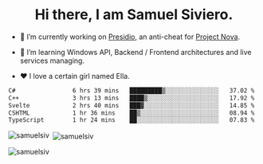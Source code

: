 <h1 align="center">Hi there, I am Samuel Siviero.</h1>

- 🔭 I’m currently working on [Presidio](https://presidio.ac), an anti-cheat for [Project Nova](https://discord.gg/novafn).

- 🌱 I’m learning Windows API, Backend / Frontend architectures and live services managing.

- ❤️ I love a certain girl named Ella.

<!--START_SECTION:waka-->

```txt
C#                6 hrs 39 mins   █████████▒░░░░░░░░░░░░░░░   37.02 %
C++               3 hrs 13 mins   ████▒░░░░░░░░░░░░░░░░░░░░   17.92 %
Svelte            2 hrs 40 mins   ███▓░░░░░░░░░░░░░░░░░░░░░   14.85 %
CSHTML            1 hr 36 mins    ██▒░░░░░░░░░░░░░░░░░░░░░░   08.94 %
TypeScript        1 hr 24 mins    ██░░░░░░░░░░░░░░░░░░░░░░░   07.83 %
```

<!--END_SECTION:waka-->

<p><img align="left" src="https://github-readme-stats.vercel.app/api/top-langs?username=samuelsiv&show_icons=true&locale=en&layout=compact&theme=radical" alt="samuelsiv" /></p>

<p>&nbsp;<img align="center" src="https://github-readme-stats.vercel.app/api?username=samuelsiv&show_icons=true&locale=en&theme=radical" alt="samuelsiv" /></p>
<p align="left"> <img src="https://komarev.com/ghpvc/?username=samuelsiv&label=Profile%20views&color=0e75b6&style=flat" alt="samuelsiv" /> </p>
